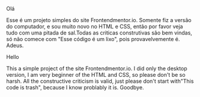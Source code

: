 Olá

Esse é um projeto simples do site Frontendmentor.io.
Somente fiz a versão do computador, e sou muito novo no HTML e CSS, então por favor veja tudo com uma pitada de sal.Todas as criticas construtivas são bem vindas, só não comece com "Esse código é um lixo", pois provavelvemente é.
Adeus.

Hello

This a simple project of the site Frontendmentor.io.
I did only the desktop version, I am very beginner of the HTML and CSS, so please don't be so harsh. All the constructive criticism is valid, just please don't start with"This code is trash", because I know problably it is.
Goodbye.
